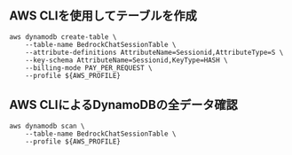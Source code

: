 ## AWS CLIを使用してテーブルを作成
```
aws dynamodb create-table \
    --table-name BedrockChatSessionTable \
    --attribute-definitions AttributeName=Sessionid,AttributeType=S \
    --key-schema AttributeName=Sessionid,KeyType=HASH \
    --billing-mode PAY_PER_REQUEST \
    --profile ${AWS_PROFILE}
```

## AWS CLIによるDynamoDBの全データ確認
```
aws dynamodb scan \
    --table-name BedrockChatSessionTable \
    --profile ${AWS_PROFILE}
```
